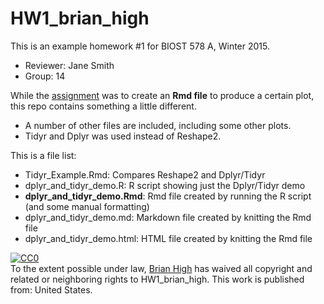 # HW1_brian_high

This is an example homework #1 for BIOST 578 A, Winter 2015.

- Reviewer: Jane Smith
- Group: 14

While the [assignment](https://github.com/raphg/Biostat-578/blob/master/HW1.md) 
was to create an **Rmd file** to produce a certain plot, 
this repo contains something a little different.

- A number of other files are included, including some other plots.
- Tidyr and Dplyr was used instead of Reshape2.

This is a file list:

- Tidyr_Example.Rmd: Compares Reshape2 and Dplyr/Tidyr
- dplyr_and_tidyr_demo.R: R script showing just the Dplyr/Tidyr demo
- **dplyr_and_tidyr_demo.Rmd**: Rmd file created by running the R script (and some manual formatting)
- dplyr_and_tidyr_demo.md: Markdown file created by knitting the Rmd file
- dplyr_and_tidyr_demo.html: HTML file created by knitting the Rmd file

<p xmlns:dct="http://purl.org/dc/terms/" xmlns:vcard="http://www.w3.org/2001/vcard-rdf/3.0#">
  <a rel="license"
     href="http://creativecommons.org/publicdomain/zero/1.0/">
    <img src="http://i.creativecommons.org/p/zero/1.0/88x31.png" style="border-style: none;" alt="CC0" />
  </a>
  <br />
  To the extent possible under law,
  <a rel="dct:publisher"
     href="https://github.com/brianhigh/HW1_brian_high">
    <span property="dct:title">Brian High</span></a>
  has waived all copyright and related or neighboring rights to
  <span property="dct:title">HW1_brian_high</span>.
This work is published from:
<span property="vcard:Country" datatype="dct:ISO3166"
      content="US" about="https://github.com/brianhigh/HW1_brian_high">
  United States</span>.
</p>

